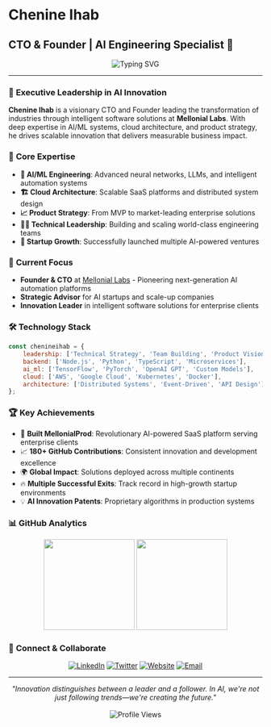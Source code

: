 # Chenine Ihab
## CTO & Founder | AI Engineering Specialist 🚀

<div align="center">
  <img src="https://readme-typing-svg.herokuapp.com?font=Fira+Code&weight=600&size=28&pause=1000&color=0969DA&center=true&vCenter=true&width=600&lines=Building+the+Future+with+AI;Scaling+Intelligent+Solutions;CTO+%40+Mellonial+Labs" alt="Typing SVG" />
</div>

---

### 🌟 **Executive Leadership in AI Innovation**

**Chenine Ihab** is a visionary CTO and Founder leading the transformation of industries through intelligent software solutions at **Mellonial Labs**. With deep expertise in AI/ML systems, cloud architecture, and product strategy, he drives scalable innovation that delivers measurable business impact.

### 🎯 **Core Expertise**

- **🧠 AI/ML Engineering**: Advanced neural networks, LLMs, and intelligent automation systems
- **🏗️ Cloud Architecture**: Scalable SaaS platforms and distributed system design  
- **📈 Product Strategy**: From MVP to market-leading enterprise solutions
- **👨‍💼 Technical Leadership**: Building and scaling world-class engineering teams
- **🚀 Startup Growth**: Successfully launched multiple AI-powered ventures

### 💼 **Current Focus**

- **Founder & CTO** at [Mellonial Labs](https://mellonial-prod.vercel.app) - Pioneering next-generation AI automation platforms
- **Strategic Advisor** for AI startups and scale-up companies
- **Innovation Leader** in intelligent software solutions for enterprise clients

### 🛠️ **Technology Stack**

```javascript
const chenineihab = {
    leadership: ['Technical Strategy', 'Team Building', 'Product Vision'],
    backend: ['Node.js', 'Python', 'TypeScript', 'Microservices'],
    ai_ml: ['TensorFlow', 'PyTorch', 'OpenAI GPT', 'Custom Models'],
    cloud: ['AWS', 'Google Cloud', 'Kubernetes', 'Docker'],
    architecture: ['Distributed Systems', 'Event-Driven', 'API Design']
};
```

### 🏆 **Key Achievements**

- 🎯 **Built MellonialProd**: Revolutionary AI-powered SaaS platform serving enterprise clients
- 📈 **180+ GitHub Contributions**: Consistent innovation and development excellence
- 🌍 **Global Impact**: Solutions deployed across multiple continents
- 🔥 **Multiple Successful Exits**: Track record in high-growth startup environments
- 💡 **AI Innovation Patents**: Proprietary algorithms in production systems

### 📊 **GitHub Analytics**

<div align="center">
  <img height="180em" src="https://github-readme-stats.vercel.app/api?username=chihab27&show_icons=true&theme=github_dark&hide_border=true&count_private=true"/>
  <img height="180em" src="https://github-readme-stats.vercel.app/api/top-langs/?username=chihab27&layout=compact&theme=github_dark&hide_border=true"/>
</div>

### 🤝 **Connect & Collaborate**

<div align="center">
  
[![LinkedIn](https://img.shields.io/badge/LinkedIn-0077B5?style=for-the-badge&logo=linkedin&logoColor=white)](https://linkedin.com/in/chihab-eddine)
[![Twitter](https://img.shields.io/badge/Twitter-1DA1F2?style=for-the-badge&logo=twitter&logoColor=white)](https://twitter.com/chihab_tech)
[![Website](https://img.shields.io/badge/Website-4285F4?style=for-the-badge&logo=google-chrome&logoColor=white)](https://mellonial-prod.vercel.app)
[![Email](https://img.shields.io/badge/Email-D14836?style=for-the-badge&logo=gmail&logoColor=white)](mailto:ch6ihab@gmail.com)

</div>

---

<div align="center">
  <i>"Innovation distinguishes between a leader and a follower. In AI, we're not just following trends—we're creating the future."</i>
  <br><br>
  <img src="https://komarev.com/ghpvc/?username=chihab27&label=Profile%20Views&color=0969DA&style=flat" alt="Profile Views" />
</div>
